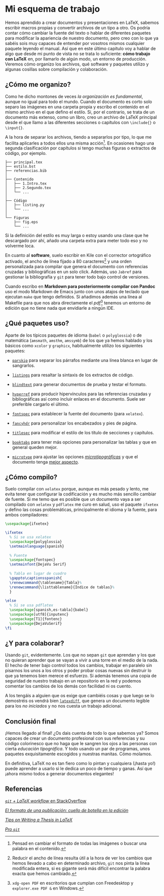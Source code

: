 # Mi esquema de trabajo

Hemos aprendido a crear documentos y presentaciones en LaTeX, sabemos
escribir macros propias y convertir archivos de un tipo a
otro. Os podría contar cómo cambiar la fuente del texto o hablar de
diferentes paquetes para modificar la apariencia de nuestro documento,
pero creo con lo que ya sabéis sois muy capaces de entender por
vosotros mismos cualquier paquete leyendo el manual. Así que en este
último capítulo voy a hablar de algo que desde mi punto de vista no
se trata lo suficiente: **cómo trabajo con LaTeX** en, por llamarlo de
algún modo, un entorno de producción. Veremos cómo organizo los
archivos, qué software y paquetes utilizo y algunas cosillas sobre
compilación y colaboración.


## ¿Cómo me organizo?

Como he dicho montones de veces *la organización es fundamental*,
aunque no igual para todo el mundo. Cuando el documento es corto solo
separo las imágenes en una carpeta propia y escribo el contenido en el
mismo archivo en el que defino el estilo. Si, por el contrario, se
trata de un documento más extenso, como un libro, creo un archivo de
LaTeX principal desde el que llamo a las diferentes secciones o
capítulos con `\include{}` o `\input{}`.

A la hora de separar los archivos, tiendo a separarlos por tipo, lo
que me facilita aplicarles a todos ellos una misma acción[^accion]. En
ocasiones hago una segunda clasificación por capítulos si tengo muchas
figuras o extractos de código, por ejemplo.

[^accion]: Pensad en cambiar el formato de todas las imágenes o buscar
una palabra en el contenido.

```
├── principal.tex
├── estilo.bst
├── referencias.bib
│
├── Contenido
│   ├── 1.Intro.tex
│   ├── 2.Segundo.tex
│   └── ...
│
├── Código
│   ├── listing.py
│   └── ...
│
└── Figuras
    ├── fig.eps
    └── ...
```


Si la definición del estilo es muy larga o estoy usando una clase que
he descargado por ahí, añado una carpeta extra para meter todo eso y
no volverme loca.

En cuanto al **software**, suelo escribir en Kile con el corrector
ortográfico activado, el ancho de línea fijado a 80 caracteres[^ancho]
y una orden personalizada para compilar que genera el documento con
referencias cruzadas y bibliográficas en un solo click. Además, uso
`Jabref` para gestionar la bibliografía y `git` para tener todo bajo
control de versiones.

[^ancho]: Reducir el ancho de línea resulta útil a la hora de ver los
cambios que hemos llevado a cabo en determinado archivo, `git` nos
pinta la línea modificada entera, si es gigante será más difícil
encontrar la palabra exacta que hemos cambiado.

Cuando escribo en **Markdown para posteriormente compilar con Pandoc**
uso el modo Markdown de Emacs junto con unos atajos de teclado que
ejecutan `make` que tengo definidos. Si añadimos además una línea al
Makefile para que nos abra directamente el *pdf*[^pdf] tenemos un
entorno de edición que no tiene nada que envidiarle a ningún IDE.

[^pdf]: `xdg-open PDF` en escritorios que cumplan con Freedesktop y
`explorer.exe PDF &` en Windows.


## ¿Qué paquetes uso?

Aparte de los típicos paquetes de idioma (`babel` o `polyglossia`) o
de matemática (`amsmath`, `amsthm`, `amssymb`) de los que ya hemos
hablado y los básicos como `xcolor` y `graphicx`, habitualmente
utilizo los siguientes paquetes:

* [`parskip`] para separar los párrafos mediante una línea blanca en
  lugar de sangrarlos.

* [`listings`] para resaltar la sintaxis de los extractos de código.

* [`blindtext`] para generar documentos de prueba y testar el formato.

* [`hyperref`] para producir hipervínculos para las referencias
  cruzadas y bibliográficas así como incluir enlaces en el
  documento. Suele ser preferible cargarlo el último.

* [`fontspec`] para establecer la fuente del documento (para
  `xelatex`).

* [`fancyhdr`] para personalizar los encabezados y pies de página.

* [`titlesec`] para modificar el estilo de los título de secciones y
  capítulos.

* [`booktabs`] para tener más opciones para personalizar las tablas y
  que en general queden mejor.

* [`microtype`] para ajustar las opciones [*microtipográficas*] y que
  el documento tenga [mejor aspecto][animacion].

[*microtipográficas*]: https://en.wikipedia.org/wiki/Microtypography
[`parskip`]: https://ctan.org/pkg/parskip
[`listings`]: https://www.ctan.org/pkg/listings
[`blindtext`]: https://www.ctan.org/pkg/blindtext
[`hyperref`]: https://ctan.org/pkg/hyperref
[`fontspec`]: https://ctan.org/pkg/fontspec
[`booktabs`]: https://ctan.org/tex-archive/macros/latex/contrib/booktabs/
[`fancyhdr`]: https://www.ctan.org/pkg/fancyhdr
[`microtype`]: https://ctan.org/tex-archive/macros/latex/contrib/microtype/
[`titlesec`]: https://www.ctan.org/pkg/titlesec
[animacion]: http://www.khirevich.com/latex/microtype/Microtype_example_blurred_text_ani.gif

## ¿Cómo compilo?

Suelo compilar con `xelatex` porque, aunque es más pesado y lento, me
evita tener que configurar la codificación y es mucho más sencillo
cambiar de fuente. Si me temo que es posible que un documento vaya a
ser compilado con `xelatex` y `pdflatex` me curo en salud, uso el
paquete `ifxetex` y defino las cosas problemáticas, principalmente el
idioma y la fuente, para ambos compiladores:

```latex
\usepackage{ifxetex}

\ifxetex
  % Si se usa xelatex
  \usepackage{polyglossia}
  \setmainlanguage{spanish}
  
  % Fuente
  \usepackage{fontspec}
  \setmainfont{DejaVu Serif}
  
  % Tabla en lugar de cuadro
  \gappto\captionsspanish{
  \renewcommand{\tablename}{Tabla}%
  \renewcommand{\listtablename}{Índice de tablas}%
  }
  
\else
  % Si se usa pdflatex
  \usepackage[spanish,es-tabla]{babel}
  \usepackage[utf8]{inputenc} 
  \usepackage[T1]{fontenc}
  \usepackage{DejaVuSerif}
\fi
```


## ¿Y para colaborar?

Usando `git`, evidentemente. Los que no sepan `git` que aprendan y los
que no quieran aprender que se vayan a vivir a una torre en el medio
de la nada. El hecho de tener bajo control todos los cambios, trabajar
en paralelo sin pisarnos los unos a los otros y poder probar cosas
nuevas sin destruir lo que ya tenemos bien merece el esfuerzo. Si
además tenemos una copia de seguridad de nuestro trabajo en un
repositorio en la red y podemos comentar los cambios de los demás con
facilidad ni os cuento.

A los tengáis a alguien que os exige que cambiéis cosas y que luego
se lo demostréis os vendrá bien [`latexdiff`], que genera un documento
legible para los *no iniciados* y no nos cuesta un trabajo adicional.

[`latexdiff`]: https://www.ctan.org/pkg/latexdiff?lang=en


## Conclusión final

¡Hemos llegado al final! ¿Os dais cuenta de todo lo que sabemos ya?
Somos capaces de crear un documento profesional con sus referencias y
su código colorinesco que no haga que le sangren los ojos a las
personas con cierta *educación tipográfica*. Y todo usando un par de
programas, unos paquetes exquisitamente escogidos y nuestras
manitas. Cómo molamos.

En definitiva, LaTeX no es tan fiero como lo pintan y cualquiera
(¡hasta yo!)  puede aprender a usarlo si le dedica un poco de tiempo y
ganas. Así que ¡ahora mismo todos a generar documentos elegantes!

## Referencias

[*`git` + LaTeX workflow* en StackOverflow](http://stackoverflow.com/questions/6188780/git-latex-workflow)

[*El formato de una publicación: cuello de botella en la edición*](http://marianaeguaras.com/el-formato-de-una-publicacion-cuello-de-botella-en-la-edicion/)

[*Tips on Writing a Thesis in LaTeX*](http://www.khirevich.com/latex/microtype/)

[*Pro `git`*](https://git-scm.com/book/en/v2)
